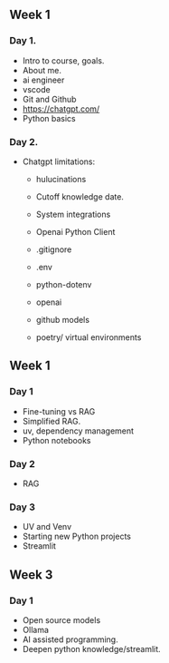## Week 1

### Day 1.

- Intro to course, goals.
- About me.
- ai engineer
- vscode
- Git and Github
- https://chatgpt.com/
- Python basics

### Day 2.
- Chatgpt limitations:
  - hulucinations 
  - Cutoff knowledge date.
  - System integrations
  - Openai Python Client

  - .gitignore
  - .env
  - python-dotenv
  - openai
  - github models
  
  - poetry/ virtual environments

## Week 1

### Day 1
  - Fine-tuning vs RAG
  - Simplified RAG.
  - uv, dependency management
  - Python notebooks

### Day 2
  - RAG


### Day 3
  - UV and Venv
  - Starting new Python projects
  - Streamlit

## Week 3
  
### Day 1

  - Open source models
  - Ollama
  - AI assisted programming.
  - Deepen python knowledge/streamlit.
  